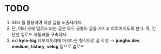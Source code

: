 # TODO

1. SEO 를 활용하여 작성 글을 노출시키자.
2. 단, 여러 곳에 업로드 되는 글은 모두 공통의 글을 가지고 이루어지도록 한다. 즉, 간단한 업로드 자동화를 구축하자.
3. ex) **kyle-log** 레포지토리에 마크다운 형식으로 글 작성 -> **jungho.dev**, **medium**, **tistory**, **velog** 등으로 업로드
